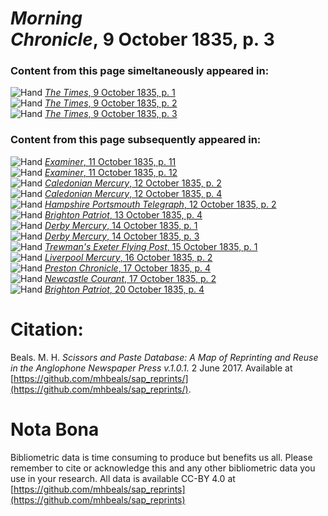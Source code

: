 # *Morning Chronicle*, 9 October 1835, p. 3  
  
### Content from this page simeltaneously appeared in:  
![Hand](http://scissorsandpaste.net/wp-content/uploads/2017/06/smallhandpointer.png) [*The Times*, 9 October 1835, p. 1](https://mhbeals.github.io/sap_html/The-Times/The-Times-9-October-1835-p-1)  
![Hand](http://scissorsandpaste.net/wp-content/uploads/2017/06/smallhandpointer.png) [*The Times*, 9 October 1835, p. 2](https://mhbeals.github.io/sap_html/The-Times/The-Times-9-October-1835-p-2)  
![Hand](http://scissorsandpaste.net/wp-content/uploads/2017/06/smallhandpointer.png) [*The Times*, 9 October 1835, p. 3](https://mhbeals.github.io/sap_html/The-Times/The-Times-9-October-1835-p-3)  
  
### Content from this page subsequently appeared in:  
![Hand](http://scissorsandpaste.net/wp-content/uploads/2017/06/smallhandpointer.png) [*Examiner*, 11 October 1835, p. 11](https://mhbeals.github.io/sap_html/Examiner/Examiner-11-October-1835-p-11)  
![Hand](http://scissorsandpaste.net/wp-content/uploads/2017/06/smallhandpointer.png) [*Examiner*, 11 October 1835, p. 12](https://mhbeals.github.io/sap_html/Examiner/Examiner-11-October-1835-p-12)  
![Hand](http://scissorsandpaste.net/wp-content/uploads/2017/06/smallhandpointer.png) [*Caledonian Mercury*, 12 October 1835, p. 2](https://mhbeals.github.io/sap_html/Caledonian-Mercury/Caledonian-Mercury-12-October-1835-p-2)  
![Hand](http://scissorsandpaste.net/wp-content/uploads/2017/06/smallhandpointer.png) [*Caledonian Mercury*, 12 October 1835, p. 4](https://mhbeals.github.io/sap_html/Caledonian-Mercury/Caledonian-Mercury-12-October-1835-p-4)  
![Hand](http://scissorsandpaste.net/wp-content/uploads/2017/06/smallhandpointer.png) [*Hampshire Portsmouth Telegraph*, 12 October 1835, p. 2](https://mhbeals.github.io/sap_html/Hampshire-Portsmouth-Telegraph/Hampshire-Portsmouth-Telegraph-12-October-1835-p-2)  
![Hand](http://scissorsandpaste.net/wp-content/uploads/2017/06/smallhandpointer.png) [*Brighton Patriot*, 13 October 1835, p. 4](https://mhbeals.github.io/sap_html/Brighton-Patriot/Brighton-Patriot-13-October-1835-p-4)  
![Hand](http://scissorsandpaste.net/wp-content/uploads/2017/06/smallhandpointer.png) [*Derby Mercury*, 14 October 1835, p. 1](https://mhbeals.github.io/sap_html/Derby-Mercury/Derby-Mercury-14-October-1835-p-1)  
![Hand](http://scissorsandpaste.net/wp-content/uploads/2017/06/smallhandpointer.png) [*Derby Mercury*, 14 October 1835, p. 3](https://mhbeals.github.io/sap_html/Derby-Mercury/Derby-Mercury-14-October-1835-p-3)  
![Hand](http://scissorsandpaste.net/wp-content/uploads/2017/06/smallhandpointer.png) [*Trewman's Exeter Flying Post*, 15 October 1835, p. 1](https://mhbeals.github.io/sap_html/Trewman's-Exeter-Flying-Post/Trewman's-Exeter-Flying-Post-15-October-1835-p-1)  
![Hand](http://scissorsandpaste.net/wp-content/uploads/2017/06/smallhandpointer.png) [*Liverpool Mercury*, 16 October 1835, p. 2](https://mhbeals.github.io/sap_html/Liverpool-Mercury/Liverpool-Mercury-16-October-1835-p-2)  
![Hand](http://scissorsandpaste.net/wp-content/uploads/2017/06/smallhandpointer.png) [*Preston Chronicle*, 17 October 1835, p. 4](https://mhbeals.github.io/sap_html/Preston-Chronicle/Preston-Chronicle-17-October-1835-p-4)  
![Hand](http://scissorsandpaste.net/wp-content/uploads/2017/06/smallhandpointer.png) [*Newcastle Courant*, 17 October 1835, p. 2](https://mhbeals.github.io/sap_html/Newcastle-Courant/Newcastle-Courant-17-October-1835-p-2)  
![Hand](http://scissorsandpaste.net/wp-content/uploads/2017/06/smallhandpointer.png) [*Brighton Patriot*, 20 October 1835, p. 4](https://mhbeals.github.io/sap_html/Brighton-Patriot/Brighton-Patriot-20-October-1835-p-4)  


# Citation: 

Beals. M. H. *Scissors and Paste Database: A Map of Reprinting and Reuse in the Anglophone Newspaper Press v.1.0.1.* 2 June 2017. Available at [https://github.com/mhbeals/sap_reprints/](https://github.com/mhbeals/sap_reprints/). 

# Nota Bona

Bibliometric data is time consuming to produce but benefits us all. Please remember to cite or acknowledge this and any other bibliometric data you use in your research. All data is available CC-BY 4.0 at [https://github.com/mhbeals/sap_reprints](https://github.com/mhbeals/sap_reprints)